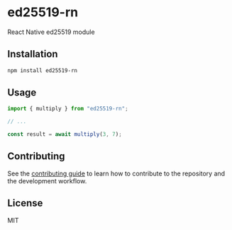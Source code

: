 # ed25519-rn

React Native ed25519 module

## Installation

```sh
npm install ed25519-rn
```

## Usage

```js
import { multiply } from "ed25519-rn";

// ...

const result = await multiply(3, 7);
```

## Contributing

See the [contributing guide](CONTRIBUTING.md) to learn how to contribute to the repository and the development workflow.

## License

MIT
